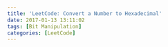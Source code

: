 ```yaml
---
title: 'LeetCode: Convert a Number to Hexadecimal'
date: 2017-01-13 13:11:02
tags: [Bit Manipulation]
categories: [LeetCode]
---
```

